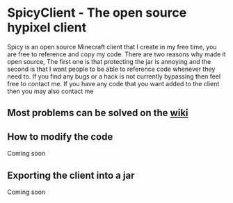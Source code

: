 # SpicyClient - The open source hypixel client
Spicy is an open source Minecraft client that I create in my free time, you are free to reference and copy my code. There are two reasons why made it open source, The first one is that protecting the jar is annoying and the second is that I want people to be able to reference code whenever they need to. If you find any bugs or a hack is not currently bypassing then feel free to contact me. If you have any code that you want added to the client then you may also contact me

## Most problems can be solved on the [wiki](https://github.com/NathanKassab/SpicyClient/wiki)

## How to modify the code
Coming soon

## Exporting the client into a jar
Coming soon
